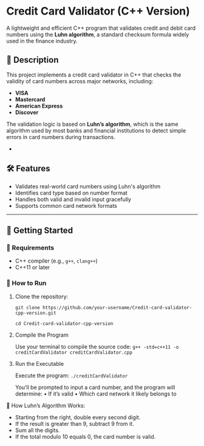 # Credit Card Validator (C++ Version)

A lightweight and efficient C++ program that validates credit and debit card numbers using the **Luhn algorithm**, a standard checksum formula widely used in the finance industry.


## 🧠 Description

This project implements a credit card validator in C++ that checks the validity of card numbers across major networks, including:

- **VISA**
- **Mastercard**
- **American Express**
- **Discover**

The validation logic is based on **Luhn’s algorithm**, which is the same algorithm used by most banks and financial institutions to detect simple errors in card numbers during transactions.

-

## 🛠 Features

- Validates real-world card numbers using Luhn's algorithm
- Identifies card type based on number format
- Handles both valid and invalid input gracefully
- Supports common card network formats

---

## 🚀 Getting Started

### 🔧 Requirements

- C++ compiler (e.g., `g++`, `clang++`)
- C++11 or later

### 🧪 How to Run

1. Clone the repository:

   ```git clone https://github.com/your-username/Credit-card-validator-cpp-version.git```
   
   ```cd Credit-card-validator-cpp-version```
3. Compile the Program

   Use your terminal to compile the source code: ```g++ -std=c++11 -o creditCardValidator creditCardValidator.cpp```

4. Run the Executable

   Execute the program: ```./creditCardValidator```

   You’ll be prompted to input a card number, and the program will determine:
	•	If it’s valid
	•	Which card network it likely belongs to

🧮 How Luhn’s Algorithm Works: 
- Starting from the right, double every second digit.
- If the result is greater than 9, subtract 9 from it.
- Sum all the digits.
- If the total modulo 10 equals 0, the card number is valid.
